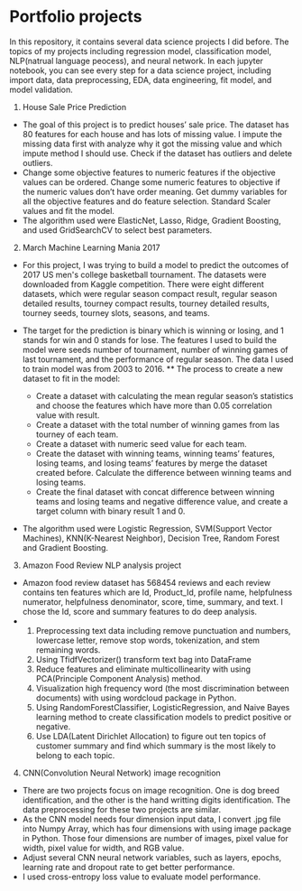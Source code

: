 # Portfolio projects

In this repository, it contains several data science projects I did before. The topics of my projects including regression model, classification model, NLP(natrual language peocess), and neural network. In each jupyter notebook, you can see every step for a data science project, including import data, data preprocessing, EDA, data engineering, fit model, and model validation.

1. House Sale Price Prediction

* The goal of this project is to predict houses’ sale price. The dataset has 80 features for each house and has lots of missing value. I impute the missing data first with analyze why it got the missing value and which impute method I should use. Check if the dataset has outliers and delete outliers. 
* Change some objective features to numeric features if the objective values can be ordered. Change some numeric features to objective if the numeric values don’t have order meaning. Get dummy variables for all the objective features and do feature selection. Standard Scaler values and fit the model.
* The algorithm used were ElasticNet, Lasso, Ridge, Gradient Boosting, and used GridSearchCV to select best parameters.

2. March Machine Learning Mania 2017

* For this project, I was trying to build a model to predict the outcomes of 2017 US men's college basketball tournament. The datasets were downloaded from Kaggle competition. There were eight different datasets, which were regular season compact result, regular season detailed results, tourney compact results, tourney detailed results, tourney seeds, tourney slots, seasons, and teams.
* The target for the prediction is binary which is winning or losing, and 1 stands for win and 0 stands for lose. The features I used to build the model were seeds number of tournament, number of winning games of last tournament, and the performance of regular season. The data I used to train model was from 2003 to 2016.
** The process to create a new dataset to fit in the model: 
  * Create a dataset with calculating the mean regular season’s statistics and choose the features which have more than 0.05 correlation value with result. 
  * Create a dataset with the total number of winning games from las tourney of each team. 
  * Create a dataset with numeric seed value for each team. 
  * Create the dataset with winning teams, winning teams’ features, losing teams, and losing teams’ features by merge the dataset created before. Calculate the difference between winning teams and losing teams. 
  * Create the final dataset with concat difference between winning teams and losing teams and  negative difference value, and create a target column with binary result 1 and 0.

* The algorithm used were Logistic Regression, SVM(Support Vector Machines), KNN(K-Nearest Neighbor), Decision Tree, Random Forest and Gradient Boosting.


3. Amazon Food Review NLP analysis project

* Amazon food review dataset has 568454 reviews and each review contains ten features which are Id, Product_Id, profile name, helpfulness numerator, helpfulness denominator, score, time, summary, and text. I chose the Id, score and summary features to do deep analysis.
* 1. Preprocessing text data including remove punctuation and numbers, lowercase letter, remove stop words, tokenization, and stem remaining words.
    2. Using TfidfVectorizer() transform text bag into DataFrame
    3. Reduce features and eliminate multicollinearity with using PCA(Principle Component Analysis) method.
    4. Visualization high frequency word (the most discrimination between documents) with using wordcloud package in Python.
    5. Using RandomForestClassifier, LogisticRegression, and Naive Bayes learning method to create classification models to predict positive or negative.
    6. Use LDA(Latent Dirichlet Allocation) to figure out ten topics of customer summary and find which summary is the most likely to belong to each topic.

4. CNN(Convolution Neural Network) image recognition 
* There are two projects focus on image recognition. One is dog breed identification, and the other is the hand writting digits identification. The data preprocessing for these two projects are similar.
* As the CNN model needs four dimension input data, I convert .jpg file into Numpy Array, which has four dimensions with using image package in Python. Those four dimensions are number of images, pixel value for width, pixel value for width, and RGB value.
* Adjust several CNN neural network variables, such as layers, epochs, learning rate and dropout rate to get better performance.
* I used cross-entropy loss value to evaluate model performance.
